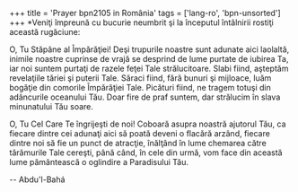 +++
title = 'Prayer bpn2105 in România'
tags = ['lang-ro', 'bpn-unsorted']
+++
*Veniţi împreună cu bucurie neumbrit şi la începutul întâlnirii rostiţi această rugăciune:

O, Tu Stăpâne al Împărăţiei!
Deşi trupurile noastre sunt adunate aici laolaltă, inimile noastre cuprinse de vrajă se desprind de lume purtate de iubirea Ta, iar noi suntem purtaţi de razele feţei Tale strălucitoare. Slabi fiind, aşteptăm revelaţiile tăriei şi puterii Tale. Săraci fiind, fără bunuri şi mijloace, luăm bogăţie din comorile Împărăţiei Tale. Picături fiind, ne tragem totuşi din adâncurile oceanului Tău. Doar fire de praf suntem, dar strălucim în slava minunatului Tău soare.

O, Tu Cel Care Te îngrijeşti de noi! Coboară asupra noastră ajutorul Tău, ca fiecare dintre cei adunaţi aici să poată deveni o flacără arzând, fiecare dintre noi să fie un punct de atracţie, înălţând în lume chemarea către tărâmurile Tale cereşti, până când, în cele din urmă, vom face din această lume pământească o oglindire a Paradisului Tău.

-- Abdu'l-Bahá
